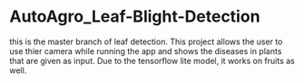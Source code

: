 # AutoAgro_Leaf-Blight-Detection
this is the master branch of leaf detection. This project allows the user to use thier camera while running the app and shows the diseases in plants that are given as input.
Due to the tensorflow lite model, it works on fruits as well.
